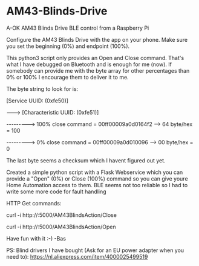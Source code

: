 # AM43-Blinds-Drive
A-OK AM43 Blinds Drive BLE control from a Raspberry Pi

Configure the AM43 Blinds Drive with the app on your phone. Make sure you set the beginning (0%) and endpoint (100%).

This python3 script only provides an Open and Close command. That's what I have debugged on Bluetooth and is enough for me (now). If somebody can provide me with the byte array for other percentages than 0% or 100% I encourage them to deliver it to me.

The byte string to look for is:

[Service UUID: (0xfe50)]

--->    [Characteristic UUID: (0xfe51)]

--------->  100% close command = 00ff00009a0d0164f2  --> 64 byte/hex = 100

--------->  0% close command   = 00ff00009a0d010096  --> 00 byte/hex = 0

The last byte seems a checksum which I havent figured out yet.

Created a simple python script with a Flask Webservice which you can provide a "Open" (0%) or Close (100%) command so you can give youre Home Automation access to them. BLE seems not too reliable so I had to write some more code for fault handling

HTTP Get commands:

curl -i http://<WEB service IP adres>:5000/AM43BlindsAction/Close
  
curl -i http://<WEB service IP adres>:5000/AM43BlindsAction/Open


Have fun with it :-)
-Bas

PS: Blind drivers I have bought (Ask for an EU power adapter when you need to):
https://nl.aliexpress.com/item/4000025499519
